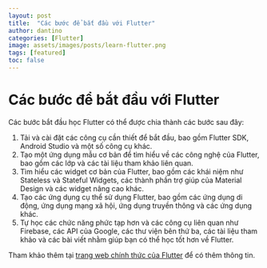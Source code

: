 ```yaml
---
layout: post
title:  "Các bước để bắt đầu với Flutter"
author: dantino
categories: [Flutter]
image: assets/images/posts/learn-flutter.png
tags: [featured]
toc: false
---
```

# Các bước để bắt đầu với Flutter 

Các bước bắt đầu học Flutter có thể được chia thành các bước sau đây:

1. Tải và cài đặt các công cụ cần thiết để bắt đầu, bao gồm Flutter SDK, Android Studio và một số công cụ khác.
2. Tạo một ứng dụng mẫu cơ bản để tìm hiểu về các công nghệ của Flutter, bao gồm các lớp và các tài liệu tham khảo liên quan.
3. Tìm hiểu các widget cơ bản của Flutter, bao gồm các khái niệm như Stateless và Stateful Widgets, các thành phần trợ giúp của Material Design và các widget nâng cao khác.
4. Tạo các ứng dụng cụ thể sử dụng Flutter, bao gồm các ứng dụng di động, ứng dụng mạng xã hội, ứng dụng truyền thông và các ứng dụng khác.
5. Tự học các chức năng phức tạp hơn và các công cụ liên quan như Firebase, các API của Google, các thư viện bên thứ ba, các tài liệu tham khảo và các bài viết nhằm giúp bạn có thể học tốt hơn về Flutter.

Tham khảo thêm tại [trang web chính thức của Flutter][flutter-website] để có thêm thông tin.


[flutter-website]: https://flutter.dev/learn
